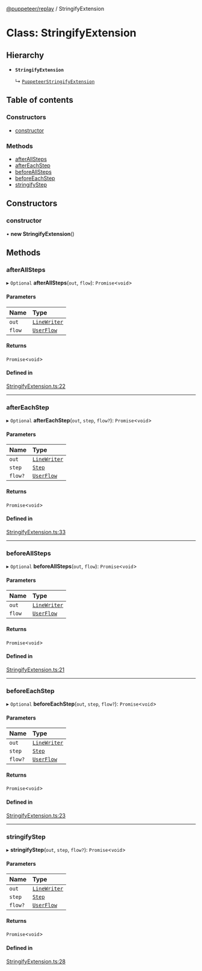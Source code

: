 [@puppeteer/replay](../README.md) / StringifyExtension

# Class: StringifyExtension

## Hierarchy

- **`StringifyExtension`**

  ↳ [`PuppeteerStringifyExtension`](PuppeteerStringifyExtension.md)

## Table of contents

### Constructors

- [constructor](StringifyExtension.md#constructor)

### Methods

- [afterAllSteps](StringifyExtension.md#afterallsteps)
- [afterEachStep](StringifyExtension.md#aftereachstep)
- [beforeAllSteps](StringifyExtension.md#beforeallsteps)
- [beforeEachStep](StringifyExtension.md#beforeeachstep)
- [stringifyStep](StringifyExtension.md#stringifystep)

## Constructors

### constructor

• **new StringifyExtension**()

## Methods

### afterAllSteps

▸ `Optional` **afterAllSteps**(`out`, `flow`): `Promise`<`void`\>

#### Parameters

| Name | Type |
| :------ | :------ |
| `out` | [`LineWriter`](../interfaces/LineWriter.md) |
| `flow` | [`UserFlow`](../interfaces/Schema.UserFlow.md) |

#### Returns

`Promise`<`void`\>

#### Defined in

[StringifyExtension.ts:22](https://github.com/puppeteer/replay/blob/main/src/StringifyExtension.ts#L22)

___

### afterEachStep

▸ `Optional` **afterEachStep**(`out`, `step`, `flow?`): `Promise`<`void`\>

#### Parameters

| Name | Type |
| :------ | :------ |
| `out` | [`LineWriter`](../interfaces/LineWriter.md) |
| `step` | [`Step`](../modules/Schema.md#step) |
| `flow?` | [`UserFlow`](../interfaces/Schema.UserFlow.md) |

#### Returns

`Promise`<`void`\>

#### Defined in

[StringifyExtension.ts:33](https://github.com/puppeteer/replay/blob/main/src/StringifyExtension.ts#L33)

___

### beforeAllSteps

▸ `Optional` **beforeAllSteps**(`out`, `flow`): `Promise`<`void`\>

#### Parameters

| Name | Type |
| :------ | :------ |
| `out` | [`LineWriter`](../interfaces/LineWriter.md) |
| `flow` | [`UserFlow`](../interfaces/Schema.UserFlow.md) |

#### Returns

`Promise`<`void`\>

#### Defined in

[StringifyExtension.ts:21](https://github.com/puppeteer/replay/blob/main/src/StringifyExtension.ts#L21)

___

### beforeEachStep

▸ `Optional` **beforeEachStep**(`out`, `step`, `flow?`): `Promise`<`void`\>

#### Parameters

| Name | Type |
| :------ | :------ |
| `out` | [`LineWriter`](../interfaces/LineWriter.md) |
| `step` | [`Step`](../modules/Schema.md#step) |
| `flow?` | [`UserFlow`](../interfaces/Schema.UserFlow.md) |

#### Returns

`Promise`<`void`\>

#### Defined in

[StringifyExtension.ts:23](https://github.com/puppeteer/replay/blob/main/src/StringifyExtension.ts#L23)

___

### stringifyStep

▸ **stringifyStep**(`out`, `step`, `flow?`): `Promise`<`void`\>

#### Parameters

| Name | Type |
| :------ | :------ |
| `out` | [`LineWriter`](../interfaces/LineWriter.md) |
| `step` | [`Step`](../modules/Schema.md#step) |
| `flow?` | [`UserFlow`](../interfaces/Schema.UserFlow.md) |

#### Returns

`Promise`<`void`\>

#### Defined in

[StringifyExtension.ts:28](https://github.com/puppeteer/replay/blob/main/src/StringifyExtension.ts#L28)
